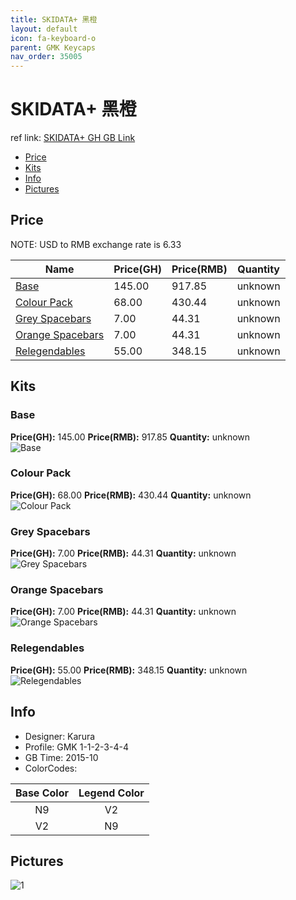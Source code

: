 ```yaml
---
title: SKIDATA+ 黑橙
layout: default
icon: fa-keyboard-o
parent: GMK Keycaps
nav_order: 35005
---
```


# SKIDATA+ 黑橙

ref link: [SKIDATA+ GH GB Link](https://geekhack.org/index.php?topic=76521.msg1913011#msg1913011)

* [Price](#price)
* [Kits](#kits)
* [Info](#info)
* [Pictures](#pictures)


## Price  
NOTE: USD to RMB exchange rate is 6.33

| Name          | Price(GH)    |  Price(RMB) | Quantity |
| ------------- | ------------ |  ---------- | -------- |
|[Base](#base)|145.00|917.85|unknown|
|[Colour Pack](#colour-pack)|68.00|430.44|unknown|
|[Grey Spacebars](#grey-spacebars)|7.00|44.31|unknown|
|[Orange Spacebars](#orange-spacebars)|7.00|44.31|unknown|
|[Relegendables](#relegendables)|55.00|348.15|unknown|


## Kits
### Base
**Price(GH):** 145.00    **Price(RMB):** 917.85    **Quantity:** unknown  
<img src="{{ 'assets/images/gmk-keycaps/skidata+/kits_pics/base.png' | relative_url }}" alt="Base" class="image featured">

### Colour Pack
**Price(GH):** 68.00    **Price(RMB):** 430.44    **Quantity:** unknown  
<img src="{{ 'assets/images/gmk-keycaps/skidata+/kits_pics/colour-pack.png' | relative_url }}" alt="Colour Pack" class="image featured">

### Grey Spacebars
**Price(GH):** 7.00    **Price(RMB):** 44.31    **Quantity:** unknown  
<img src="{{ 'assets/images/gmk-keycaps/skidata+/kits_pics/grey-spacebars.png' | relative_url }}" alt="Grey Spacebars" class="image featured">

### Orange Spacebars
**Price(GH):** 7.00    **Price(RMB):** 44.31    **Quantity:** unknown  
<img src="{{ 'assets/images/gmk-keycaps/skidata+/kits_pics/orange-spacebars.png' | relative_url }}" alt="Orange Spacebars" class="image featured">

### Relegendables
**Price(GH):** 55.00    **Price(RMB):** 348.15    **Quantity:** unknown  
<img src="{{ 'assets/images/gmk-keycaps/skidata+/kits_pics/relegendables.jpg' | relative_url }}" alt="Relegendables" class="image featured">


## Info
* Designer: Karura
* Profile: GMK 1-1-2-3-4-4
* GB Time: 2015-10
* ColorCodes: 

Base Color      | Legend Color
:-------------: | :------------:
N9|V2
V2|N9


## Pictures
<img src="{{ 'assets/images/gmk-keycaps/skidata+/rendering_pics/1.jpg' | relative_url }}" alt="1" class="image featured">
